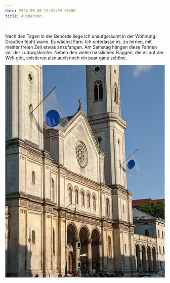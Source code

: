 ```yaml
---
date: 2022-06-06 12:31:59 +0200
title: Ausdehnen

---
```

Nach den Tagen in der Behörde liege ich unaufgeräumt in der Wohnung. Draußen feuht warm. Es wächst Farn. Ich unterlasse es, zu lernen, mit meiner freien Zeit etwas anzufangen. Am Samstag hängen diese Fahnen vor der Ludiwgskirche. Neben den vielen hässlichen Flaggen, die es auf der Welt gibt, existieren also auch noch ein paar ganz schöne.

![](/uploads/ludwigskirche.jpg)